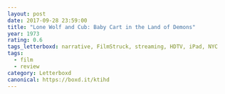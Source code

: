 ```yaml
---
layout: post 
date: 2017-09-28 23:59:00
title: "Lone Wolf and Cub: Baby Cart in the Land of Demons"
year: 1973
rating: 0.6
tags_letterboxd: narrative, FilmStruck, streaming, HDTV, iPad, NYC
tags:
  - film
  - review
category: Letterboxd
canonical: https://boxd.it/ktihd
---
```

